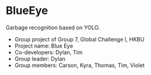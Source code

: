 # BlueEye
Garbage recognition based on YOLO.

+ Group project of Group 7, Global Challenge I, HKBU
+ Project name: Blue Eye
+ Co-developers: Dylan, Tim
+ Group leader: Dylan
+ Group members: Carson, Kyra, Thomas, Tim, Violet
